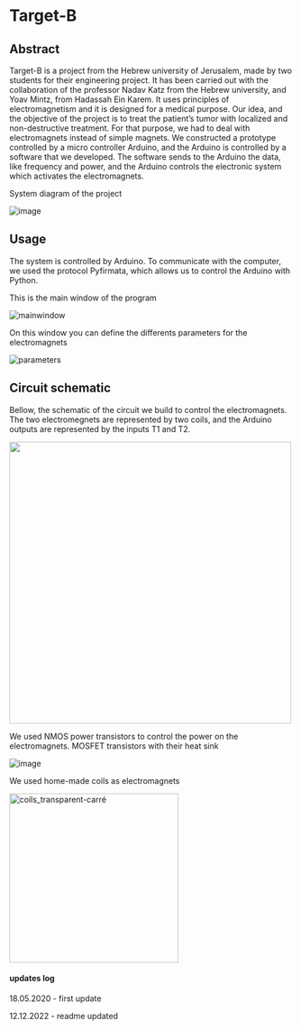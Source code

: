 # Target-B

## Abstract

Target-B is a project from the Hebrew university of Jerusalem, made by two students for their engineering project. It has been carried out with the collaboration of the professor Nadav Katz from the Hebrew university, and Yoav Mintz, from Hadassah Ein Karem. It uses principles of electromagnetism and it is designed for a medical purpose.
Our idea, and the objective of the project is to treat the patient’s tumor with localized and non-destructive treatment. For that purpose, we had to deal with electromagnets instead of simple magnets. We constructed a prototype controlled by a micro controller Arduino, and the Arduino is controlled by a software that we developed. The software sends to the Arduino the data, like frequency and power, and the Arduino controls the electronic system which activates the electromagnets.

System diagram of the project

![image](https://user-images.githubusercontent.com/69756617/211169838-2ba0407d-f7e7-4302-afd0-f9e7417e5153.png)


## Usage

The system is controlled by Arduino. To communicate with the computer, we used the protocol Pyfirmata, which allows us to control the Arduino with Python.

This is the main window of the program

![mainwindow](https://user-images.githubusercontent.com/69756617/207135927-f3a22cb2-5cf5-44b5-bc76-adf4b824263d.png)


On this window you can define the differents parameters for the electromagnets

![parameters](https://user-images.githubusercontent.com/69756617/207139507-4ffa3687-1687-4003-87f8-67ed1e39de06.png)


## Circuit schematic

Bellow, the schematic of the circuit we build to control the electromagnets. The two electromegnets are represented by two coils, and the Arduino outputs are represented by the inputs T1 and T2.

<img src="https://user-images.githubusercontent.com/69756617/211169716-2d81b760-e7f6-4d58-947c-b6ec2a8daf05.png" width="500" />

We used NMOS power transistors to control the power on the electromagnets. MOSFET transistors with their heat sink

![image](https://user-images.githubusercontent.com/69756617/211169973-ee6498af-5eee-46d9-ab77-fc78d32cb4e5.png)

We used home-made coils as electromagnets

<img src="https://github.com/user-attachments/assets/9cee6fc7-10b8-45da-8ed0-a38c298308db" alt="coils_transparent-carré" width="300"/>

#### updates log
18.05.2020 - first update

12.12.2022 - readme updated
